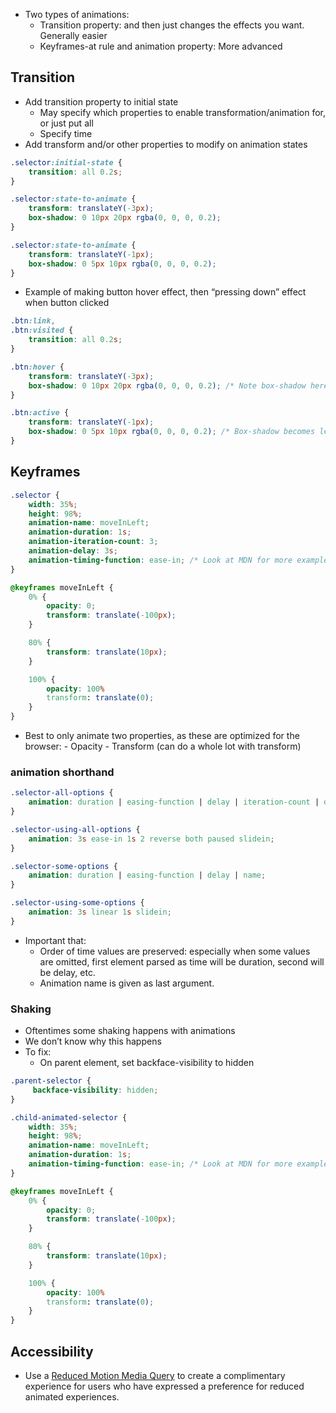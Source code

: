 - Two types of animations:
	- Transition property: and then just changes the effects you want. Generally easier
	- Keyframes-at rule and animation property: More advanced

## Transition
- Add transition property to initial state
	- May specify which properties to enable transformation/animation for, or just put all
	- Specify time
- Add transform and/or other properties to modify on animation states
```css
.selector:initial-state {
	transition: all 0.2s;
}

.selector:state-to-animate {
	transform: translateY(-3px);
	box-shadow: 0 10px 20px rgba(0, 0, 0, 0.2);
}

.selector:state-to-animate {
	transform: translateY(-1px);
	box-shadow: 0 5px 10px rgba(0, 0, 0, 0.2);
}
```

- Example of making button hover effect, then “pressing down” effect when button clicked
```css
.btn:link,
.btn:visited {
	transition: all 0.2s;
}

.btn:hover {
	transform: translateY(-3px);
	box-shadow: 0 10px 20px rgba(0, 0, 0, 0.2); /* Note box-shadow here vs active */
}

.btn:active {
	transform: translateY(-1px);
	box-shadow: 0 5px 10px rgba(0, 0, 0, 0.2); /* Box-shadow becomes less upon clicking that adds to "pressing down" effect */
}
```

## Keyframes
```css
.selector {
	width: 35%;
	height: 98%;
	animation-name: moveInLeft;
	animation-duration: 1s;
	animation-iteration-count: 3;
	animation-delay: 3s;
	animation-timing-function: ease-in; /* Look at MDN for more examples */
}

@keyframes moveInLeft {
	0% {
		opacity: 0;
		transform: translate(-100px);
	}

	80% {
		transform: translate(10px);
	}

	100% {
		opacity: 100%
		transform: translate(0);
	}
}
```

- Best to only animate two properties, as these are optimized for the browser:
		- Opacity
		- Transform (can do a whole lot with transform)

### animation shorthand
```css
.selector-all-options {
	animation: duration | easing-function | delay | iteration-count | direction | fill-mode | play-state | name;
}

.selector-using-all-options {
	animation: 3s ease-in 1s 2 reverse both paused slidein;
}

```

```css
.selector-some-options {
	animation: duration | easing-function | delay | name;
}

.selector-using-some-options {
	animation: 3s linear 1s slidein;
}
```
- Important that:
	- Order of time values are preserved: especially when some values are omitted, first element parsed as time will be duration, second will be delay, etc.
	- Animation name is given as last argument.

### Shaking
- Oftentimes some shaking happens with animations
- We don’t know why this happens
- To fix: 
	- On parent element, set backface-visibility to hidden
```css
.parent-selector {
	 backface-visibility: hidden;
}

.child-animated-selector {
	width: 35%;
	height: 98%;
	animation-name: moveInLeft;
	animation-duration: 1s;
	animation-timing-function: ease-in; /* Look at MDN for more examples */
}

@keyframes moveInLeft {
	0% {
		opacity: 0;
		transform: translate(-100px);
	}

	80% {
		transform: translate(10px);
	}

	100% {
		opacity: 100%
		transform: translate(0);
	}
}
```

## Accessibility
- Use a [Reduced Motion Media Query](https://developer.mozilla.org/en-US/docs/Web/CSS/@media/prefers-reduced-motion) to create a complimentary experience for users who have expressed a preference for reduced animated experiences.